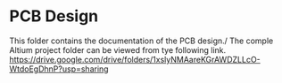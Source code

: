 # PCB Design
This folder contains the documentation of the PCB design./
The comple Altium project folder can be viewed from tye following link.\
https://drive.google.com/drive/folders/1xslyNMAareKGrAWDZLLcO-WtdoEgDhnP?usp=sharing